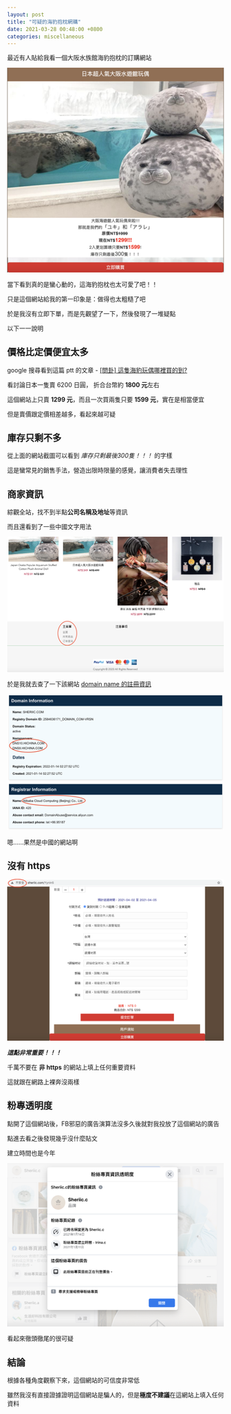 ```yaml
---
layout: post
title: "可疑的海豹抱枕網購"
date: 2021-03-28 00:48:00 +0800
categories: miscellaneous
---
```


最近有人貼給我看一個大阪水族館海豹抱枕的訂購網站

![site](/images/2021-03-28-seal-pillow/site.png)

當下看到真的是蠻心動的，這海豹抱枕也太可愛了吧！！

只是這個網站給我的第一印象是：做得也太粗糙了吧

於是我沒有立即下單，而是先觀望了一下，然後發現了一堆疑點

以下一一說明

## 價格比定價便宜太多

google 搜尋看到這篇 ptt 的文章 - [[問卦] 這隻海豹玩偶哪裡買的到?](https://www.pttweb.cc/bbs/Gossiping/M.1571399349.A.CCF)

看討論日本一隻賣 6200 日圓， 折合台幣約 **1800 元**左右

這個網站上只賣 **1299 元**，而且一次買兩隻只要 **1599 元**，實在是相當便宜

但是賣價跟定價相差越多，看起來越可疑

## 庫存只剩不多

從上面的網站截圖可以看到 *庫存只剩最後300隻！！！* 的字樣

這是蠻常見的銷售手法，營造出限時限量的感覺，讓消費者失去理性

## 商家資訊

綜觀全站，找不到半點**公司名稱及地址**等資訊

而且還看到了一些中國文字用法

![words](/images/2021-03-28-seal-pillow/words.png)

於是我就去查了一下該網站 [domain name 的註冊資訊](https://lookup.icann.org/)

![domain](/images/2021-03-28-seal-pillow/domain.png)

嗯......果然是中國的網站啊

## 沒有 https

![no https](/images/2021-03-28-seal-pillow/no_https.png)

***這點非常重要！！！***

千萬不要在 **非 https** 的網站上填上任何重要資料

這就跟在網路上裸奔沒兩樣

## 粉專透明度

點開了這個網站後，FB邪惡的廣告演算法沒多久後就對我投放了這個網站的廣告

點進去看之後發現幾乎沒什麼貼文

建立時間也是今年

![page transparency](/images/2021-03-28-seal-pillow/page_transparency.png)

看起來徹頭徹尾的很可疑

## 結論

根據各種角度觀察下來，這個網站的可信度非常低

雖然我沒有直接證據證明這個網站是騙人的，但是**極度不建議**在這網站上填入任何資料
